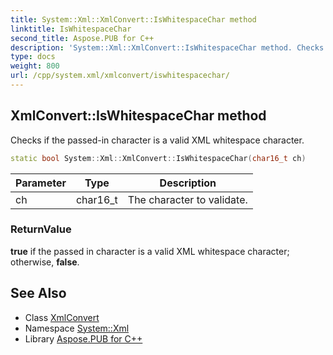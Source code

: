 ```yaml
---
title: System::Xml::XmlConvert::IsWhitespaceChar method
linktitle: IsWhitespaceChar
second_title: Aspose.PUB for C++
description: 'System::Xml::XmlConvert::IsWhitespaceChar method. Checks if the passed-in character is a valid XML whitespace character in C++.'
type: docs
weight: 800
url: /cpp/system.xml/xmlconvert/iswhitespacechar/
---
```

## XmlConvert::IsWhitespaceChar method


Checks if the passed-in character is a valid XML whitespace character.

```cpp
static bool System::Xml::XmlConvert::IsWhitespaceChar(char16_t ch)
```


| Parameter | Type | Description |
| --- | --- | --- |
| ch | char16_t | The character to validate. |

### ReturnValue

**true** if the passed in character is a valid XML whitespace character; otherwise, **false**.

## See Also

* Class [XmlConvert](../)
* Namespace [System::Xml](../../)
* Library [Aspose.PUB for C++](../../../)

